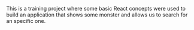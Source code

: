 This is a training project where some basic React concepts were used to build an application that shows some monster and allows us to search for an specific one.

